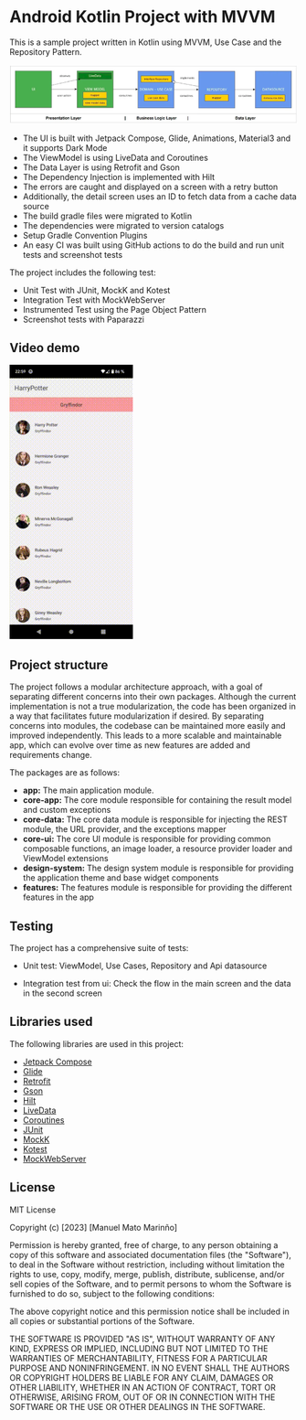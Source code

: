 # Android Kotlin Project with MVVM

This is a sample project written in Kotlin using MVVM, Use Case and the Repository Pattern.

![architecture_uml](https://github.com/mnlmato/harrypotter/blob/main/mvvm_demo_app.png)

- The UI is built with Jetpack Compose, Glide, Animations, Material3 and it supports Dark Mode
- The ViewModel is using LiveData and Coroutines
- The Data Layer is using Retrofit and Gson
- The Dependency Injection is implemented with Hilt
- The errors are caught and displayed on a screen with a retry button
- Additionally, the detail screen uses an ID to fetch data from a cache data source
- The build gradle files were migrated to Kotlin
- The dependencies were migrated to version catalogs
- Setup Gradle Convention Plugins
- An easy CI was built using GitHub actions to do the build and run unit tests and screenshot tests


The project includes the following test:

-  Unit Test with JUnit, MockK and Kotest
-  Integration Test with MockWebServer
-  Instrumented Test  using the Page Object Pattern
-  Screenshot tests with Paparazzi

## Video demo

![Alt Text](https://github.com/mnlmato/harrypotter/blob/main/app_demo.gif)

## Project structure

The project follows a modular architecture approach, with a goal of separating different concerns into their own packages. Although the current implementation is not a true modularization, the code has been organized in a way that facilitates future modularization if desired. By separating concerns into modules, the codebase can be maintained more easily and improved independently. This leads to a more scalable and maintainable app, which can evolve over time as new features are added and requirements change.

The packages are as follows:

- **app:** The main application module.
- **core-app:** The core module responsible for containing the result model and custom exceptions
- **core-data:** The core data module is responsible for injecting the REST module, the URL provider, and the exceptions mapper
- **core-ui:** The core UI module is responsible for providing common composable functions, an image loader, a resource provider loader and ViewModel extensions
- **design-system:** The design system module is responsible for providing the application theme and base widget components
- **features:** The features module is responsible for providing the different features in the app

## Testing

The project has a comprehensive suite of tests:

- Unit test: ViewModel, Use Cases, Repository and Api datasource

- Integration test from ui: Check the flow in the main screen and the data in the second screen

## Libraries used

The following libraries are used in this project:

- [Jetpack Compose](https://developer.android.com/jetpack/compose)
- [Glide](https://bumptech.github.io/glide/int/compose.html)
- [Retrofit](https://square.github.io/retrofit/)
- [Gson](https://github.com/google/gson)
- [Hilt](https://dagger.dev/hilt/)
- [LiveData](https://developer.android.com/topic/libraries/architecture/livedata)
- [Coroutines](https://developer.android.com/kotlin/coroutines)
- [JUnit](https://junit.org/junit5/)
- [MockK](https://mockk.io/)
- [Kotest](https://kotest.io/)
- [MockWebServer](https://github.com/square/okhttp/tree/master/mockwebserver)

## License

MIT License

Copyright (c) [2023] [Manuel Mato Marinño]

Permission is hereby granted, free of charge, to any person obtaining a copy
of this software and associated documentation files (the "Software"), to deal
in the Software without restriction, including without limitation the rights
to use, copy, modify, merge, publish, distribute, sublicense, and/or sell
copies of the Software, and to permit persons to whom the Software is
furnished to do so, subject to the following conditions:

The above copyright notice and this permission notice shall be included in
all copies or substantial portions of the Software.

THE SOFTWARE IS PROVIDED "AS IS", WITHOUT WARRANTY OF ANY KIND, EXPRESS OR
IMPLIED, INCLUDING BUT NOT LIMITED TO THE WARRANTIES OF MERCHANTABILITY,
FITNESS FOR A PARTICULAR PURPOSE AND NONINFRINGEMENT. IN NO EVENT SHALL THE
AUTHORS OR COPYRIGHT HOLDERS BE LIABLE FOR ANY CLAIM, DAMAGES OR OTHER
LIABILITY, WHETHER IN AN ACTION OF CONTRACT, TORT OR OTHERWISE, ARISING FROM,
OUT OF OR IN CONNECTION WITH THE SOFTWARE OR THE USE OR OTHER DEALINGS IN
THE SOFTWARE.